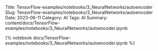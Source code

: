Title: TensorFlow-examples/notebooks/3_NeuralNetworks/autoencoder
Slug: TensorFlow-examples/notebooks/3_NeuralNetworks/autoencoder
Date: 2023-06-11
Category: AI
Tags: AI
Summary: content/docs/TensorFlow-examples/notebooks/3_NeuralNetworks/autoencoder.ipynb

{% notebook docs/TensorFlow-examples/notebooks/3_NeuralNetworks/autoencoder.ipynb %}
